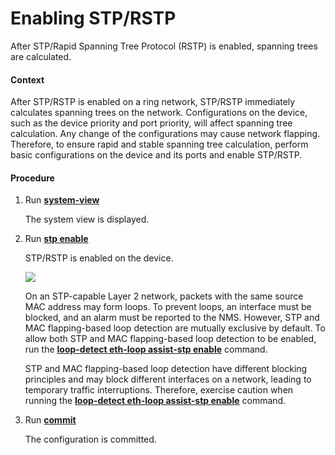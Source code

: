 Enabling STP/RSTP
=================

After STP/Rapid Spanning Tree Protocol (RSTP) is enabled, spanning trees are calculated.

#### Context

After STP/RSTP is enabled on a ring network, STP/RSTP immediately calculates spanning trees on the network. Configurations on the device, such as the device priority and port priority, will affect spanning tree calculation. Any change of the configurations may cause network flapping. Therefore, to ensure rapid and stable spanning tree calculation, perform basic configurations on the device and its ports and enable STP/RSTP.


#### Procedure

1. Run [**system-view**](cmdqueryname=system-view)
   
   
   
   The system view is displayed.
2. Run [**stp enable**](cmdqueryname=stp+enable)
   
   
   
   STP/RSTP is enabled on the device.
   
   
   
   ![](../../../../public_sys-resources/note_3.0-en-us.png) 
   
   On an STP-capable Layer 2 network, packets with the same source MAC address may form loops. To prevent loops, an interface must be blocked, and an alarm must be reported to the NMS. However, STP and MAC flapping-based loop detection are mutually exclusive by default. To allow both STP and MAC flapping-based loop detection to be enabled, run the [**loop-detect eth-loop assist-stp enable**](cmdqueryname=loop-detect+eth-loop+assist-stp+enable) command.
   
   STP and MAC flapping-based loop detection have different blocking principles and may block different interfaces on a network, leading to temporary traffic interruptions. Therefore, exercise caution when running the [**loop-detect eth-loop assist-stp enable**](cmdqueryname=loop-detect+eth-loop+assist-stp+enable) command.
3. Run [**commit**](cmdqueryname=commit)
   
   
   
   The configuration is committed.